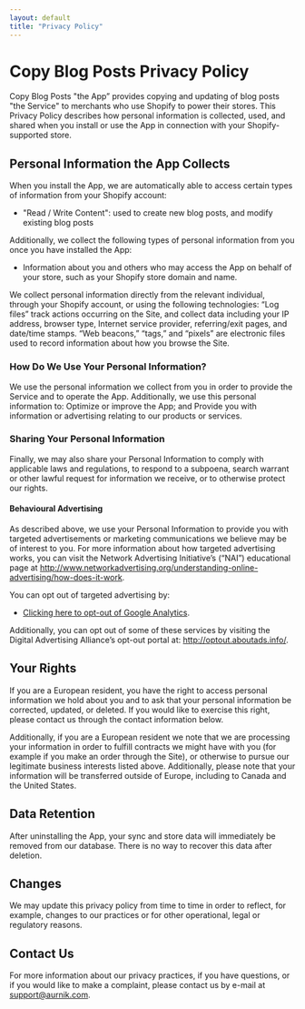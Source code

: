 ```yaml
---
layout: default
title: "Privacy Policy"
---
```

 
# Copy Blog Posts Privacy Policy

Copy Blog Posts "the App” provides copying and updating of blog posts "the Service" to merchants who use Shopify to power their stores. This Privacy Policy describes how personal information is collected, used, and shared when you install or use the App in connection with your Shopify-supported store.

## Personal Information the App Collects

When you install the App, we are automatically able to access certain types of information from your Shopify account:

- "Read / Write Content": used to create new blog posts, and modify existing blog posts

Additionally, we collect the following types of personal information from you once you have installed the App:

- Information about you and others who may access the App on behalf of your store, such as your Shopify store domain and name.

We collect personal information directly from the relevant individual, through your Shopify account, or using the following technologies: “Log files” track actions occurring on the Site, and collect data including your IP address, browser type, Internet service provider, referring/exit pages, and date/time stamps. “Web beacons,” “tags,” and “pixels” are electronic files used to record information about how you browse the Site.

### How Do We Use Your Personal Information?

We use the personal information we collect from you in order to provide the Service and to operate the App. Additionally, we use this personal information to: Optimize or improve the App; and Provide you with information or advertising relating to our products or services.

### Sharing Your Personal Information

Finally, we may also share your Personal Information to comply with applicable laws and regulations, to respond to a subpoena, search warrant or other lawful request for information we receive, or to otherwise protect our rights.

#### Behavioural Advertising
As described above, we use your Personal Information to provide you with targeted advertisements or marketing communications we believe may be of interest to you. For more information about how targeted advertising works, you can visit the Network Advertising Initiative’s (“NAI”) educational page at http://www.networkadvertising.org/understanding-online-advertising/how-does-it-work.

You can opt out of targeted advertising by:
- <a href="javascript:__gaTrackerOptout()">Clicking here to opt-out of Google Analytics</a>.

Additionally, you can opt out of some of these services by visiting the Digital Advertising Alliance’s opt-out portal at: http://optout.aboutads.info/.

## Your Rights
If you are a European resident, you have the right to access personal information we hold about you and to ask that your personal information be corrected, updated, or deleted. If you would like to exercise this right, please contact us through the contact information below.

Additionally, if you are a European resident we note that we are processing your information in order to fulfill contracts we might have with you (for example if you make an order through the Site), or otherwise to pursue our legitimate business interests listed above. Additionally, please note that your information will be transferred outside of Europe, including to Canada and the United States.

## Data Retention
After uninstalling the App, your sync and store data will immediately be removed from our database. There is no way to recover this data after deletion.

## Changes
We may update this privacy policy from time to time in order to reflect, for example, changes to our practices or for other operational, legal or regulatory reasons.

## Contact Us
For more information about our privacy practices, if you have questions, or if you would like to make a complaint, please contact us by e-mail at support@aurnik.com.